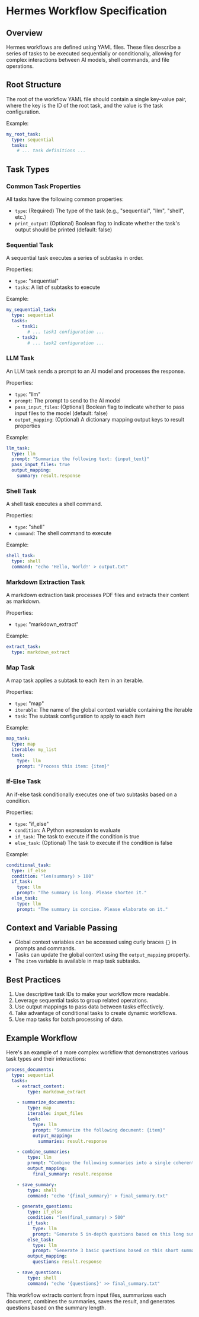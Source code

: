 # Hermes Workflow Specification

## Overview

Hermes workflows are defined using YAML files. These files describe a series of tasks to be executed sequentially or conditionally, allowing for complex interactions between AI models, shell commands, and file operations.

## Root Structure

The root of the workflow YAML file should contain a single key-value pair, where the key is the ID of the root task, and the value is the task configuration.

Example:

```yaml
my_root_task:
  type: sequential
  tasks:
    # ... task definitions ...
```

## Task Types

### Common Task Properties

All tasks have the following common properties:

- `type`: (Required) The type of the task (e.g., "sequential", "llm", "shell", etc.)
- `print_output`: (Optional) Boolean flag to indicate whether the task's output should be printed (default: false)

### Sequential Task

A sequential task executes a series of subtasks in order.

Properties:
- `type`: "sequential"
- `tasks`: A list of subtasks to execute

Example:

```yaml
my_sequential_task:
  type: sequential
  tasks:
    - task1:
        # ... task1 configuration ...
    - task2:
        # ... task2 configuration ...
```

### LLM Task

An LLM task sends a prompt to an AI model and processes the response.

Properties:
- `type`: "llm"
- `prompt`: The prompt to send to the AI model
- `pass_input_files`: (Optional) Boolean flag to indicate whether to pass input files to the model (default: false)
- `output_mapping`: (Optional) A dictionary mapping output keys to result properties

Example:

```yaml
llm_task:
  type: llm
  prompt: "Summarize the following text: {input_text}"
  pass_input_files: true
  output_mapping:
    summary: result.response
```

### Shell Task

A shell task executes a shell command.

Properties:
- `type`: "shell"
- `command`: The shell command to execute

Example:

```yaml
shell_task:
  type: shell
  command: "echo 'Hello, World!' > output.txt"
```

### Markdown Extraction Task

A markdown extraction task processes PDF files and extracts their content as markdown.

Properties:
- `type`: "markdown_extract"

Example:

```yaml
extract_task:
  type: markdown_extract
```

### Map Task

A map task applies a subtask to each item in an iterable.

Properties:
- `type`: "map"
- `iterable`: The name of the global context variable containing the iterable
- `task`: The subtask configuration to apply to each item

Example:

```yaml
map_task:
  type: map
  iterable: my_list
  task:
    type: llm
    prompt: "Process this item: {item}"
```

### If-Else Task

An if-else task conditionally executes one of two subtasks based on a condition.

Properties:
- `type`: "if_else"
- `condition`: A Python expression to evaluate
- `if_task`: The task to execute if the condition is true
- `else_task`: (Optional) The task to execute if the condition is false

Example:

```yaml
conditional_task:
  type: if_else
  condition: "len(summary) > 100"
  if_task:
    type: llm
    prompt: "The summary is long. Please shorten it."
  else_task:
    type: llm
    prompt: "The summary is concise. Please elaborate on it."
```

## Context and Variable Passing

- Global context variables can be accessed using curly braces `{}` in prompts and commands.
- Tasks can update the global context using the `output_mapping` property.
- The `item` variable is available in map task subtasks.

## Best Practices

1. Use descriptive task IDs to make your workflow more readable.
2. Leverage sequential tasks to group related operations.
3. Use output mappings to pass data between tasks effectively.
4. Take advantage of conditional tasks to create dynamic workflows.
5. Use map tasks for batch processing of data.

## Example Workflow

Here's an example of a more complex workflow that demonstrates various task types and their interactions:

```yaml
process_documents:
  type: sequential
  tasks:
    - extract_content:
        type: markdown_extract

    - summarize_documents:
        type: map
        iterable: input_files
        task:
          type: llm
          prompt: "Summarize the following document: {item}"
          output_mapping:
            summaries: result.response

    - combine_summaries:
        type: llm
        prompt: "Combine the following summaries into a single coherent summary: {summaries}"
        output_mapping:
          final_summary: result.response

    - save_summary:
        type: shell
        command: "echo '{final_summary}' > final_summary.txt"

    - generate_questions:
        type: if_else
        condition: "len(final_summary) > 500"
        if_task:
          type: llm
          prompt: "Generate 5 in-depth questions based on this long summary: {final_summary}"
        else_task:
          type: llm
          prompt: "Generate 3 basic questions based on this short summary: {final_summary}"
        output_mapping:
          questions: result.response

    - save_questions:
        type: shell
        command: "echo '{questions}' >> final_summary.txt"
```

This workflow extracts content from input files, summarizes each document, combines the summaries, saves the result, and generates questions based on the summary length.
